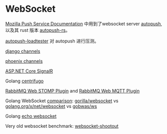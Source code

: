 # WebSocket

[Mozilla Push Service Documentation](https://mozilla-push-service.readthedocs.io/en/latest/) 中用到了websocket server [autopush](https://github.com/mozilla-services/autopush), 以及其 rust 版本 [autopush-rs](https://github.com/mozilla-services/autopush-rs)。

[autopush-loadtester](https://github.com/mozilla-services/autopush-loadtester) 对 autopush 进行压测。

[django channels](./django-channels.md) 

[phoenix channels](https://hexdocs.pm/phoenix/channels.html)

[ASP.NET Core SignalR](https://docs.microsoft.com/en-us/aspnet/core/signalr/introduction?view=aspnetcore-5.0)

Golang [centrifugo](https://github.com/centrifugal/centrifugo/)

[RabbitMQ Web STOMP Plugin](https://www.rabbitmq.com/web-stomp.html)  and [RabbitMQ Web MQTT Plugin](https://www.rabbitmq.com/web-mqtt.html)

Golang WebSocket [comparison](https://github.com/nhooyr/websocket#comparison): [gorilla/websocket](gorilla/websocket) vs [golang.org/x/net/websocket](https://pkg.go.dev/golang.org/x/net/websocket) vs [gobwas/ws](gobwas/ws)

Golang [echo websocket](https://echo.labstack.com/cookbook/websocket/)

Very old websocket benchmark: [websocket-shootout](https://github.com/hashrocket/websocket-shootout)